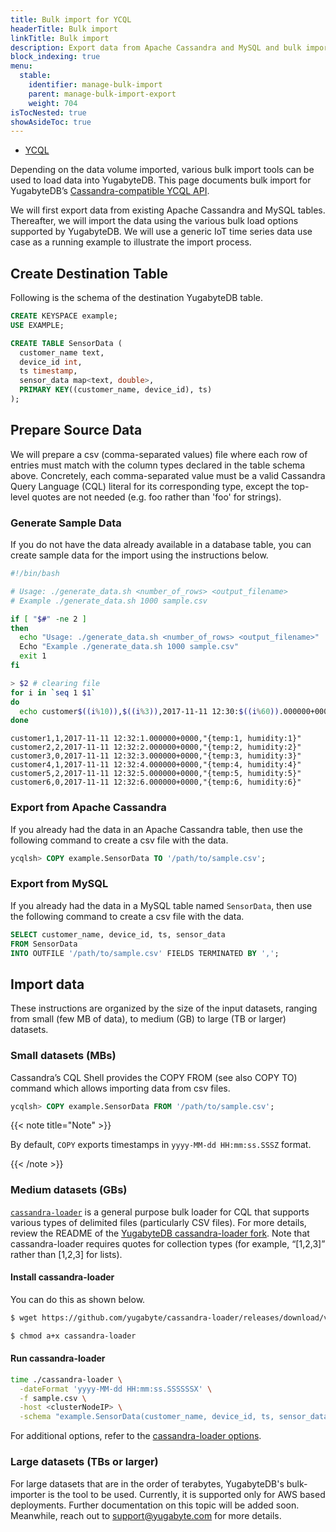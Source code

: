 ```yaml
---
title: Bulk import for YCQL
headerTitle: Bulk import
linkTitle: Bulk import
description: Export data from Apache Cassandra and MySQL and bulk import data into YugabyteDB for YCQL.
block_indexing: true
menu:
  stable:
    identifier: manage-bulk-import
    parent: manage-bulk-import-export
    weight: 704
isTocNested: true
showAsideToc: true
---
```


<ul class="nav nav-tabs-alt nav-tabs-yb">
  <li >
    <a href="" class="nav-link active">
      <i class="icon-cassandra" aria-hidden="true"></i>
      YCQL
    </a>
  </li>
</ul>

Depending on the data volume imported, various bulk import tools can be used to load data into YugabyteDB. This page documents bulk import for YugabyteDB’s [Cassandra-compatible YCQL API](../../../../api/ycql).

We will first export data from existing Apache Cassandra and MySQL tables. Thereafter, we will import the data using the various bulk load options supported by YugabyteDB. We will use a generic IoT time series data use case as a running example to illustrate the import process.

## Create Destination Table

Following is the schema of the destination YugabyteDB table.

```sql
CREATE KEYSPACE example;
USE EXAMPLE;

CREATE TABLE SensorData (
  customer_name text,
  device_id int,
  ts timestamp,
  sensor_data map<text, double>,
  PRIMARY KEY((customer_name, device_id), ts)
);
```

## Prepare Source Data

We will prepare a csv (comma-separated values) file where each row of entries must match with the column types declared in the table schema above. Concretely, each comma-separated value must be a valid Cassandra Query Language (CQL) literal for its corresponding type, except the top-level quotes are not needed (e.g. foo rather than 'foo' for strings). 

### Generate Sample Data

If you do not have the data already available in a database table, you can create sample data for the import using the instructions below.

```sh
#!/bin/bash

# Usage: ./generate_data.sh <number_of_rows> <output_filename>
# Example ./generate_data.sh 1000 sample.csv

if [ "$#" -ne 2 ]
then
  echo "Usage: ./generate_data.sh <number_of_rows> <output_filename>"
  Echo "Example ./generate_data.sh 1000 sample.csv"
  exit 1
fi

> $2 # clearing file
for i in `seq 1 $1`
do 
  echo customer$((i%10)),$((i%3)),2017-11-11 12:30:$((i%60)).000000+0000,\"{temp:$i, humidity:$i}\" >> $2
done
```
```
customer1,1,2017-11-11 12:32:1.000000+0000,"{temp:1, humidity:1}"
customer2,2,2017-11-11 12:32:2.000000+0000,"{temp:2, humidity:2}"
customer3,0,2017-11-11 12:32:3.000000+0000,"{temp:3, humidity:3}"
customer4,1,2017-11-11 12:32:4.000000+0000,"{temp:4, humidity:4}"
customer5,2,2017-11-11 12:32:5.000000+0000,"{temp:5, humidity:5}"
customer6,0,2017-11-11 12:32:6.000000+0000,"{temp:6, humidity:6}"
```

### Export from Apache Cassandra

If you already had the data in an Apache Cassandra table, then use the following command to create a csv file with the data.

```sql
ycqlsh> COPY example.SensorData TO '/path/to/sample.csv';
```

### Export from MySQL

If you already had the data in a MySQL table named `SensorData`, then use the following command to create a csv file with the data.

```sql
SELECT customer_name, device_id, ts, sensor_data
FROM SensorData 
INTO OUTFILE '/path/to/sample.csv' FIELDS TERMINATED BY ',';
```

## Import data

These instructions are organized by the size of the input datasets, ranging from small (few MB of data), to medium (GB) to large (TB or larger) datasets. 

### Small datasets (MBs)

Cassandra’s CQL Shell provides the COPY FROM (see also COPY TO) command which allows importing data from csv files. 

```sql
ycqlsh> COPY example.SensorData FROM '/path/to/sample.csv';
```

{{< note title="Note" >}}

By default, `COPY` exports timestamps in `yyyy-MM-dd HH:mm:ss.SSSZ` format. 

{{< /note >}}

### Medium datasets (GBs)

[`cassandra-loader`](https://github.com/brianmhess/cassandra-loader) is a general purpose bulk loader for CQL that supports various types of delimited files (particularly CSV files). For more details, review the README of the [YugabyteDB cassandra-loader fork](https://github.com/yugabyte/cassandra-loader/). Note that cassandra-loader requires quotes for collection types (for example, “[1,2,3]” rather than [1,2,3] for lists).

#### Install cassandra-loader

You can do this as shown below.

```sh
$ wget https://github.com/yugabyte/cassandra-loader/releases/download/v0.0.27-yb-2/cassandra-loader
```

```sh
$ chmod a+x cassandra-loader
```

#### Run cassandra-loader

```sh
time ./cassandra-loader \
  -dateFormat 'yyyy-MM-dd HH:mm:ss.SSSSSSX' \
  -f sample.csv \
  -host <clusterNodeIP> \
  -schema "example.SensorData(customer_name, device_id, ts, sensor_data)"
```

For additional options, refer to the [cassandra-loader options](https://github.com/yugabyte/cassandra-loader#options).

### Large datasets (TBs or larger)

For large datasets that are in the order of terabytes, YugabyteDB's bulk-importer is the tool to be used. Currently, it is supported only for AWS based deployments. Further documentation on this topic will be added soon. Meanwhile, reach out to [support@yugabyte.com](mailto:support@yugabyte.com) for more details.
